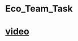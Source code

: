 # Eco_Team_Task
# [video](https://drive.google.com/file/d/1pBDgCpAq5hRmiFjguPWFz8ieh5TbOgZX/view?usp=drive_link)
